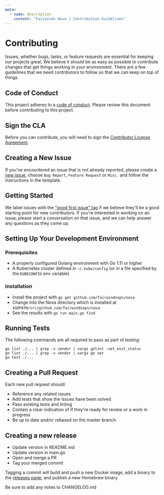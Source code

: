 ```yaml
---
meta:
  - name: description
    content: "Fairwinds Nova | Contribution Guidelines"
---
```

# Contributing

Issues, whether bugs, tasks, or feature requests are essential for keeping our projects great.
We believe it should be as easy as possible to contribute changes that get things working in your environment.
There are a few guidelines that we need contributors to follow so that we can keep on top of things.

## Code of Conduct

This project adheres to a [code of conduct](/contributing/code-of-conduct). Please review this document before contributing to this project.

## Sign the CLA
Before you can contribute, you will need to sign the [Contributor License Agreement](https://cla-assistant.io/fairwindsops/nova).

## Creating a New Issue

If you've encountered an issue that is not already reported, please create a [new issue](https://github.com/FairwindsOps/nova/issues), choose `Bug Report`, `Feature Request` or `Misc.` and follow the instructions in the template. 

## Getting Started

We label issues with the ["good first issue" tag](https://github.com/FairwindsOps/nova/issues?q=is%3Aissue+is%3Aopen+label%3A%22good+first+issue%22)
if we believe they'll be a good starting point for new contributors. If you're interested in working on an issue,
please start a conversation on that issue, and we can help answer any questions as they come up.

## Setting Up Your Development Environment
### Prerequisites
* A properly configured Golang environment with Go 1.11 or higher
* A Kubernetes cluster defined in `~/.kube/config` (or in a file specified by the `KUBECONFIG` env variable)

### Installation
* Install the project with `go get github.com/fairwindsops/nova`
* Change into the Nova directory which is installed at `$GOPATH/src/github.com/fairwindsops/nova`
* See the results with `go run main.go find`

## Running Tests

The following commands are all required to pass as part of testing:

```
go list ./... | grep -v vendor | xargs golint -set_exit_status
go list ./... | grep -v vendor | xargs go vet
go test ./...
```

## Creating a Pull Request

Each new pull request should:

- Reference any related issues
- Add tests that show the issues have been solved
- Pass existing tests and linting
- Contain a clear indication of if they're ready for review or a work in progress
- Be up to date and/or rebased on the master branch

## Creating a new release
* Update version in README.md
* Update version in main.go
* Open and merge a PR
* Tag your merged commit

Tagging a commit will build and push a new Docker image, add a binary to the
[releases page](https://github.com/FairwindsOps/nova/releases), and publish a new Homebrew binary.

Be sure to add any notes to CHANGELOG.md

